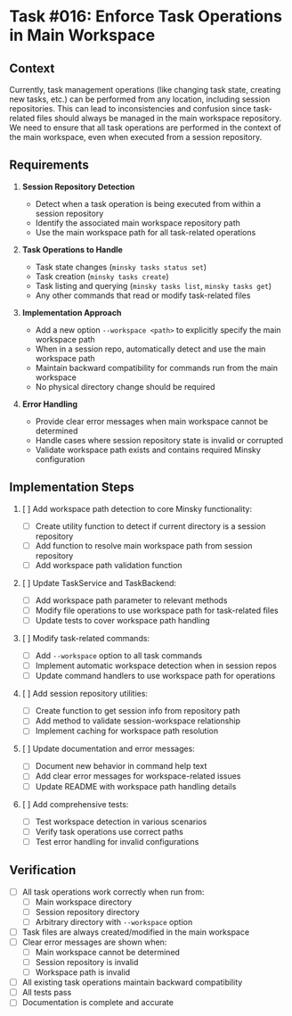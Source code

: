 # Task #016: Enforce Task Operations in Main Workspace

## Context

Currently, task management operations (like changing task state, creating new tasks, etc.) can be performed from any location, including session repositories. This can lead to inconsistencies and confusion since task-related files should always be managed in the main workspace repository. We need to ensure that all task operations are performed in the context of the main workspace, even when executed from a session repository.

## Requirements

1. **Session Repository Detection**

   - Detect when a task operation is being executed from within a session repository
   - Identify the associated main workspace repository path
   - Use the main workspace path for all task-related operations

2. **Task Operations to Handle**

   - Task state changes (`minsky tasks status set`)
   - Task creation (`minsky tasks create`)
   - Task listing and querying (`minsky tasks list`, `minsky tasks get`)
   - Any other commands that read or modify task-related files

3. **Implementation Approach**

   - Add a new option `--workspace <path>` to explicitly specify the main workspace path
   - When in a session repo, automatically detect and use the main workspace path
   - Maintain backward compatibility for commands run from the main workspace
   - No physical directory change should be required

4. **Error Handling**
   - Provide clear error messages when main workspace cannot be determined
   - Handle cases where session repository state is invalid or corrupted
   - Validate workspace path exists and contains required Minsky configuration

## Implementation Steps

1. [ ] Add workspace path detection to core Minsky functionality:

   - [ ] Create utility function to detect if current directory is a session repository
   - [ ] Add function to resolve main workspace path from session repository
   - [ ] Add workspace path validation function

2. [ ] Update TaskService and TaskBackend:

   - [ ] Add workspace path parameter to relevant methods
   - [ ] Modify file operations to use workspace path for task-related files
   - [ ] Update tests to cover workspace path handling

3. [ ] Modify task-related commands:

   - [ ] Add `--workspace` option to all task commands
   - [ ] Implement automatic workspace detection when in session repos
   - [ ] Update command handlers to use workspace path for operations

4. [ ] Add session repository utilities:

   - [ ] Create function to get session info from repository path
   - [ ] Add method to validate session-workspace relationship
   - [ ] Implement caching for workspace path resolution

5. [ ] Update documentation and error messages:

   - [ ] Document new behavior in command help text
   - [ ] Add clear error messages for workspace-related issues
   - [ ] Update README with workspace path handling details

6. [ ] Add comprehensive tests:
   - [ ] Test workspace detection in various scenarios
   - [ ] Verify task operations use correct paths
   - [ ] Test error handling for invalid configurations

## Verification

- [ ] All task operations work correctly when run from:
  - [ ] Main workspace directory
  - [ ] Session repository directory
  - [ ] Arbitrary directory with `--workspace` option
- [ ] Task files are always created/modified in the main workspace
- [ ] Clear error messages are shown when:
  - [ ] Main workspace cannot be determined
  - [ ] Session repository is invalid
  - [ ] Workspace path is invalid
- [ ] All existing task operations maintain backward compatibility
- [ ] All tests pass
- [ ] Documentation is complete and accurate
